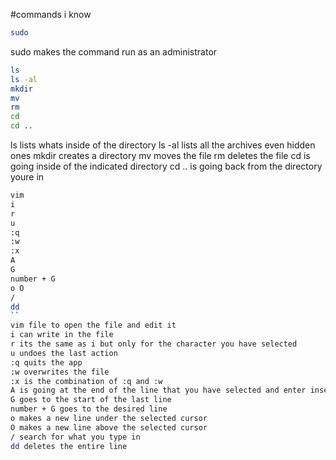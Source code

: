 #commands i know

```bash
sudo 
```

sudo makes the command run  as an administrator

```bash
ls
ls -al
mkdir
mv
rm
cd
cd ..
```

ls lists whats inside of the directory
ls -al lists all the archives even hidden ones
mkdir creates a directory
mv moves the file
rm deletes the file
cd is going inside of the indicated directory
cd .. is going back from the directory youre in

```bash
vim
i
r
u
:q
:w
:x
A
G
number + G
o O
/
dd
``
vim file to open the file and edit it
i can write in the file
r its the same as i but only for the character you have selected
u undoes the last action
:q quits the app
:w overwrites the file
:x is the combination of :q and :w
A is going at the end of the line that you have selected and enter insert mode
G goes to the start of the last line
number + G goes to the desired line
o makes a new line under the selected cursor
O makes a new line above the selected cursor
/ search for what you type in
dd deletes the entire line
